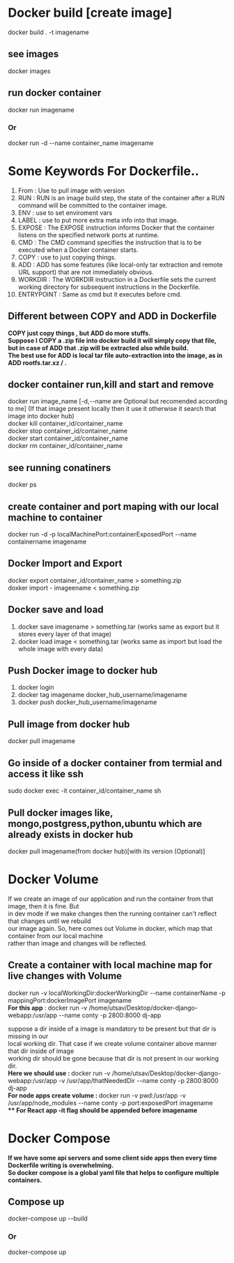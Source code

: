 # Docker build [create image]
docker build . -t imagename

## see images
docker images

## run docker container
docker run imagename
### Or
docker run -d --name container_name imagename

# Some Keywords For Dockerfile..
1. From : Use to pull image with version </br>
2. RUN : RUN is an image build step, the state of the container after a RUN command will be committed to the container image.</br>
3. ENV : use to set enviroment vars</br>
4. LABEL : use to put more extra meta info into that image.<br/>
5. EXPOSE : The EXPOSE instruction informs Docker that the container listens on the specified network ports at runtime. </br>
6. CMD : The CMD command​ specifies the instruction that is to be executed when a Docker container starts. </br>
7. COPY : use to just copying things.</br>
8. ADD :  ADD has some features (like local-only tar extraction and remote URL support) that are not immediately obvious. </br>
9. WORKDIR : The WORKDIR instruction in a Dockerfile sets the current working directory for subsequent instructions in the Dockerfile.</br>
10. ENTRYPOINT : Same as cmd but it executes before cmd. </br>


## Different between COPY and ADD in Dockerfile
<b>
COPY just copy things , but ADD do more stuffs.</br>
Suppose I COPY a .zip file into docker build it will simply copy that file, </br>
but in case of ADD that .zip will be extracted also while build.</br>
The best use for ADD is local tar file auto-extraction into the image, as in ADD rootfs.tar.xz / .
</b>

## docker container  run,kill and start and remove
docker run image_name [-d,--name are Optional but recomended according to me] (If that image present locally then it use it otherwise it search that image into docker hub)<br/>
docker kill container_id/container_name <br/>
docker stop container_id/container_name <br/>
docker start container_id/container_name <br/>
docker rm container_id/container_name

## see running conatiners
docker ps

## create container and port maping with our local machine to container
 docker run -d -p localMachinePort:containerExposedPort --name containername  imagename

## Docker Import and Export
docker export container_id/container_name > something.zip <br/>
doxker import - imageename < something.zip

## Docker save and load
1. docker save imagename > something.tar (works same as export but it stores every layer of that image)<br/>
2. docker load image < something.tar (works same as import but load the whole image with every data)

## Push Docker image to docker hub
1. docker login <br/>
2. docker tag imagename docker_hub_username/imagename <br/>
3. docker push docker_hub_username/imagename </br>

## Pull image from docker hub
docker pull imagename

## Go inside of a docker container from termial and access it like ssh
sudo docker exec -it container_id/container_name sh

## Pull docker images like, mongo,postgress,python,ubuntu which are already exists in docker hub
docker pull imagename(from docker hub)[with its version (Optional)]

# Docker Volume 

If we create an image of our application and run the container from that image, then it is fine. But <br/>
in dev mode if we make changes then the running container can't reflect that changes until we rebuild <br/>
our image again. So, here comes out Volume in docker, which map that container from our local machine <br/>
rather than image and changes will be reflected.

## Create a container with local machine map for live changes with Volume
docker run -v localWorkingDir:dockerWorkingDir --name containerName -p mappingPort:dockerImagePort imagename <br/>
<b>For this app</b> : docker run -v /home/utsav/Desktop/docker-django-webapp:/usr/app --name conty  -p 2800:8000 dj-app <br/>

suppose a dir inside of a image is mandatory to be present but that dir is missing in our <br/>
local working dir. That case if we create volume container above manner that dir inside of image <br/>
working dir should be gone because that dir is not present in our working dir. <br/>
<b>Here we should use : </b> docker run -v /home/utsav/Desktop/docker-django-webapp:/usr/app -v /usr/app/thatNeededDir --name conty  -p 2800:8000 dj-app <br/>
<b>For node apps create volume : </b> docker run -v pwd:/usr/app -v /usr/app/node_modules --name conty  -p port:exposedPort imagename <br/>
<b>** For React app -it flag should be appended before imagename</b><br/>

# Docker Compose
<b>
If we have some api servers and some client side apps then every time Dockerfile writing is overwhelming.<br/>
So docker compose is a global yaml file that helps to configure multiple containers. </b>

## Compose up 
docker-compose up --build
### Or
docker-compose up
